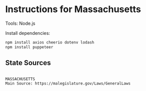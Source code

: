 # Instructions for Massachusetts
Tools: Node.js

Install dependencies:
```bash
npm install axios cheerio dotenv lodash
npm install puppeteer
```

## State Sources
```

MASSACHUSETTS
Main Source: https://malegislature.gov/Laws/GeneralLaws

